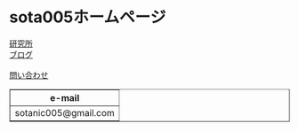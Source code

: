 <!DOCTYPE html>
<html lang="ja">
<head>
    <link rel="stylesheet" type="text/css" href="styles.css">
</head>
<body>
    <h1>sota005ホームページ</h1>
    <a href="https://soutanic.github.io/sotanic.github.io/">研究所</a>
    <br>
    <a href="https://soutanic005.blogspot.com/">ブログ</a>
    <br>
    <br>
    <a href="https://mail.google.com/mail/?view=cm&to=sotanic005@gmail.com&su=HPからの問い合わせ">問い合わせ</a>
    <table border="1">
        <tr>
            <th>e-mail</th>
        </tr>
        <tr>
            <td>sotanic005@gmail.com</td>
        </tr>
    </table>
</body>
</html>
